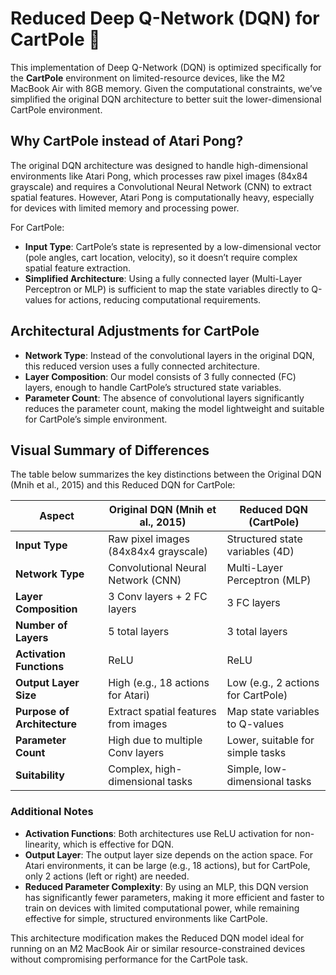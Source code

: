 # Reduced Deep Q-Network (DQN) for CartPole 🎢

This implementation of Deep Q-Network (DQN) is optimized specifically for the **CartPole** environment on limited-resource devices, like the M2 MacBook Air with 8GB memory. Given the computational constraints, we’ve simplified the original DQN architecture to better suit the lower-dimensional CartPole environment.

## Why CartPole instead of Atari Pong?

The original DQN architecture was designed to handle high-dimensional environments like Atari Pong, which processes raw pixel images (84x84 grayscale) and requires a Convolutional Neural Network (CNN) to extract spatial features. However, Atari Pong is computationally heavy, especially for devices with limited memory and processing power.

For CartPole:
- **Input Type**: CartPole’s state is represented by a low-dimensional vector (pole angles, cart location, velocity), so it doesn’t require complex spatial feature extraction.
- **Simplified Architecture**: Using a fully connected layer (Multi-Layer Perceptron or MLP) is sufficient to map the state variables directly to Q-values for actions, reducing computational requirements.

## Architectural Adjustments for CartPole

- **Network Type**: Instead of the convolutional layers in the original DQN, this reduced version uses a fully connected architecture.
- **Layer Composition**: Our model consists of 3 fully connected (FC) layers, enough to handle CartPole’s structured state variables.
- **Parameter Count**: The absence of convolutional layers significantly reduces the parameter count, making the model lightweight and suitable for CartPole’s simple environment.

## Visual Summary of Differences

The table below summarizes the key distinctions between the Original DQN (Mnih et al., 2015) and this Reduced DQN for CartPole:

| Aspect                | Original DQN (Mnih et al., 2015)         | Reduced DQN (CartPole)           |
|-----------------------|------------------------------------------|----------------------------------|
| **Input Type**        | Raw pixel images (84x84x4 grayscale)     | Structured state variables (4D)  |
| **Network Type**      | Convolutional Neural Network (CNN)       | Multi-Layer Perceptron (MLP)     |
| **Layer Composition** | 3 Conv layers + 2 FC layers             | 3 FC layers                      |
| **Number of Layers**  | 5 total layers                           | 3 total layers                   |
| **Activation Functions** | ReLU                                | ReLU                             |
| **Output Layer Size** | High (e.g., 18 actions for Atari)       | Low (e.g., 2 actions for CartPole) |
| **Purpose of Architecture** | Extract spatial features from images | Map state variables to Q-values |
| **Parameter Count**   | High due to multiple Conv layers         | Lower, suitable for simple tasks |
| **Suitability**       | Complex, high-dimensional tasks          | Simple, low-dimensional tasks    |

### Additional Notes

- **Activation Functions**: Both architectures use ReLU activation for non-linearity, which is effective for DQN.
- **Output Layer**: The output layer size depends on the action space. For Atari environments, it can be large (e.g., 18 actions), but for CartPole, only 2 actions (left or right) are needed.
- **Reduced Parameter Complexity**: By using an MLP, this DQN version has significantly fewer parameters, making it more efficient and faster to train on devices with limited computational power, while remaining effective for simple, structured environments like CartPole.

This architecture modification makes the Reduced DQN model ideal for running on an M2 MacBook Air or similar resource-constrained devices without compromising performance for the CartPole task.
